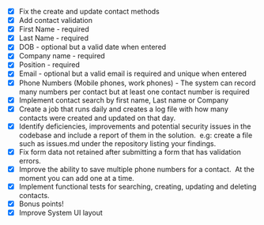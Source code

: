 - [x] Fix the create and update contact methods
- [x] Add contact validation
- [x] First Name - required
- [x] Last Name - required
- [x] DOB - optional but a valid date when entered
- [x] Company name - required
- [x] Position - required
- [x] Email - optional but a valid email is required and unique when entered
- [x] Phone Numbers (Mobile phones, work phones) - The system can record many numbers per contact but at least one contact number is required
- [x] Implement contact search by first name, Last name or Company
- [x] Create a job that runs daily and creates a log file with how many contacts were created and updated on that day.
- [x] Identify deficiencies, improvements and potential security issues in the codebase and include a report of them in the solution.  e.g: create a file such as issues.md under the repository listing your findings.
- [x] Fix form data not retained after submitting a form that has validation errors.
- [x] Improve the ability to save multiple phone numbers for a contact.  At the moment you can add one at a time.
- [x] Implement functional tests for searching, creating, updating and deleting contacts.
- [x] Bonus points!
- [x] Improve System UI layout